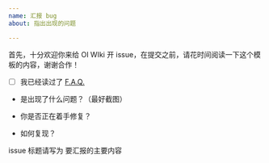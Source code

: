 ```yaml
---
name: 汇报 bug
about: 指出出现的问题

---
```


首先，十分欢迎你来给 OI WIki 开 issue，在提交之前，请花时间阅读一下这个模板的内容，谢谢合作！

- [ ] 我已经读过了 [F.A.Q.](https://oi-wiki.org/intro/faq/)

- 是出现了什么问题？（最好截图）

- 你是否正在着手修复？

- 如何复现？

issue 标题请写为 要汇报的主要内容
